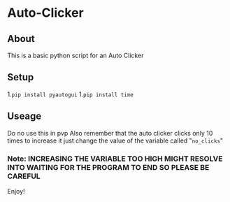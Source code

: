 # Auto-Clicker

## About
This is a basic python script for an Auto Clicker

## Setup
1.```pip install pyautogui```
1.```pip install time```

## Useage
Do no use this in pvp 
Also remember that the auto clicker clicks only 10 times to increase it just change the value of the variable called "`no_clicks`"
### Note: INCREASING THE VARIABLE TOO HIGH MIGHT RESOLVE INTO WAITING FOR THE PROGRAM TO END SO PLEASE BE **CAREFUL**

Enjoy!
